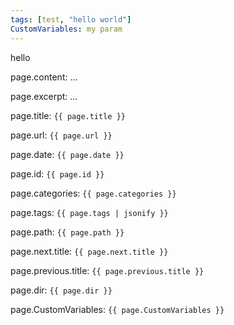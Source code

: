 ```yaml
---
tags: [test, "hello world"]
CustomVariables: my param
---
```



hello

page.content: ...

page.excerpt: ...

page.title: `{{ page.title }}`

page.url: `{{ page.url }}`

page.date: `{{ page.date }}`

page.id: `{{ page.id }}`

page.categories: `{{ page.categories }}`

page.tags: `{{ page.tags | jsonify }}`

page.path: `{{ page.path }}`

page.next.title: `{{ page.next.title }}`

page.previous.title: `{{ page.previous.title }}`

page.dir: `{{ page.dir }}`

page.CustomVariables: `{{ page.CustomVariables }}`
